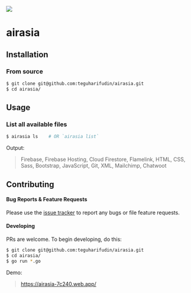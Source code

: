 ![](https://www.teguharief.com/img/teguh-arief.png)

# airasia

## Installation

### From source

```bash
$ git clone git@github.com:teguharifudin/airasia.git
$ cd airasia/
```

## Usage

### List all available files

```bash
$ airasia ls    # OR `airasia list`
```

Output:

> Firebase, Firebase Hosting, Cloud Firestore, Flamelink, HTML, CSS, Sass, Bootstrap, JavaScript, Git, XML, Mailchimp, Chatwoot

## Contributing

#### Bug Reports & Feature Requests

Please use the [issue tracker](https://github.com/teguharifudin/airasia/issues) to report any bugs or file feature requests.

#### Developing

PRs are welcome. To begin developing, do this:

```bash
$ git clone git@github.com:teguharifudin/airasia.git
$ cd airasia/
$ go run *.go
```

Demo:

> https://airasia-7c240.web.app/
